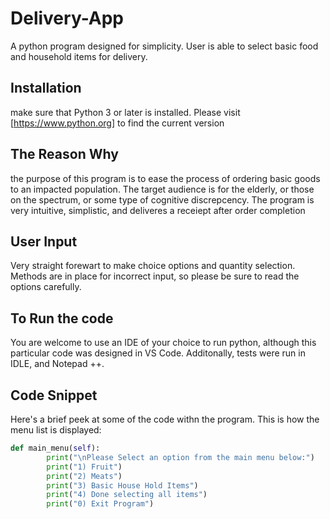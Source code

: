 # Delivery-App
A python program designed for simplicity. User is able to select basic food and household items for delivery. 
## Installation 
make sure that Python 3 or later is installed.
Please visit [https://www.python.org] to find the current version

## The Reason Why
the purpose of this program is to ease the process of ordering basic goods to an impacted population.
The target audience is for the elderly, or those on the spectrum, or some type of cognitive discrepcency.
The program is very intuitive, simplistic, and deliveres a receiept after order completion

## User Input
Very straight forewart to make choice options and quantity selection. Methods are in place for 
incorrect input, so please be sure to read the options carefully.

## To Run the code
You are welcome to use an IDE of your choice to run python, although this particular 
code was designed in VS Code. Additonally, tests were run in IDLE, and Notepad ++.

## Code Snippet
Here's a brief peek at some of the code withn the program. This is how the menu list is displayed:
```python
def main_menu(self):
        print("\nPlease Select an option from the main menu below:")
        print("1) Fruit")
        print("2) Meats")
        print("3) Basic House Hold Items")
        print("4) Done selecting all items")
        print("0) Exit Program")
```
